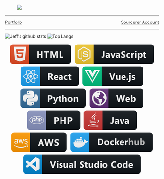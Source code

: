 <a href="https://sourcerer.io/jdsalisbury"><img src="https://img.shields.io/badge/Python-225%20commits-orange.svg" alt=""></a>&nbsp;&nbsp;&nbsp;&nbsp;&nbsp;<a href="https://sourcerer.io/jdsalisbury"><img src="https://img.shields.io/badge/JavaScript-368%20commits-orange.svg" alt=""></a>
&nbsp;&nbsp;&nbsp;
![](https://visitor-badge.glitch.me/badge?page_id=JDSalisbury.JDSalisbury)

---

<div>
<div style="float: left">
<a href="https://www.jdsalisbury.com/">Portfolio</a>
</div>
<div style="float: right">
<a href="https://sourcerer.io/jdsalisbury">Sourcerer Account</a>
</div>
</div>
<br>

---

![Jeff's github stats](https://github-readme-stats.vercel.app/api?username=JDSalisbury&theme=radical&hide=stars)
![Top Langs](https://github-readme-stats.vercel.app/api/top-langs/?username=JDSalisbury&theme=radical&layout=compact)
<br>

<p align="center">
 <img src="https://raw.githubusercontent.com/JDSalisbury/JDSalisbury/master/svg/skills/html.svg" alt="html" style="vertical-align:top; margin:4px">
 <img src="https://raw.githubusercontent.com/JDSalisbury/JDSalisbury/master/svg/skills/js.svg" alt="js" style="vertical-align:top; margin:4px">
 <img src="https://raw.githubusercontent.com/JDSalisbury/JDSalisbury/master/svg/skills/react.svg" alt="react" style="vertical-align:top; margin:4px">
 <img src="https://raw.githubusercontent.com/JDSalisbury/JDSalisbury/master/svg/skills/vue.svg" alt="vue" style="vertical-align:top; margin:4px">
 <img src="https://raw.githubusercontent.com/JDSalisbury/JDSalisbury/master/svg/skills/python.svg" alt="python" style="vertical-align:top; margin:4px">
 <img src="https://raw.githubusercontent.com/JDSalisbury/JDSalisbury/master/svg/skills/web.svg" alt="web" style="vertical-align:top; margin:4px">
 <img src="https://raw.githubusercontent.com/JDSalisbury/JDSalisbury/master/svg/skills/php.svg" alt="php" style="vertical-align:top; margin:4px">
 <img src="https://raw.githubusercontent.com/JDSalisbury/JDSalisbury/master/svg/skills/java.svg" alt="java" style="vertical-align:top; margin:4px">
 <img src="https://raw.githubusercontent.com/JDSalisbury/JDSalisbury/master/svg/skills/aws.svg" alt="aws" style="vertical-align:top; margin:4px">
 <img src="https://raw.githubusercontent.com/JDSalisbury/JDSalisbury/master/svg/skills/dockerhub.svg" alt="dockerhub" style="vertical-align:top; margin:4px">
 <img src="https://raw.githubusercontent.com/JDSalisbury/JDSalisbury/master/svg/skills/visualstudio_code.svg" alt="visualstudio_code" style="vertical-align:top; margin:4px">
</p>
<br>
<br>
